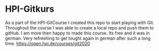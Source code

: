 # HPI-Gitkurs

As a part of the HPI-GitCourse I created this repo to start playing with Git.
Throughout the course I was able to create a local repo and push them to gitHub.
I am more then happy to made this course. Its free and it was in german. 
Very refreshing to get tought again in german after such a long time.
https://open.hpi.de/courses/git2020
